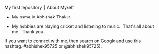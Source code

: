 My first repository
🙂 About Myself 
* My name is Abhishek Thakur.

* My hobbies are playing cricket and listening to music. 
That's all about me. 
Thank you.

If you want to connect with me, then search on Google and use this hashtag.(#abhishek95725 or @abhishek95725). 
